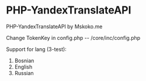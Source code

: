 # PHP-YandexTranslateAPI
PHP-YandexTranslateAPI by Mskoko.me

Change TokenKey in config.php -- /core/inc/config.php


Support for lang (3-test):
1. Bosnian
2. English
3. Russian
